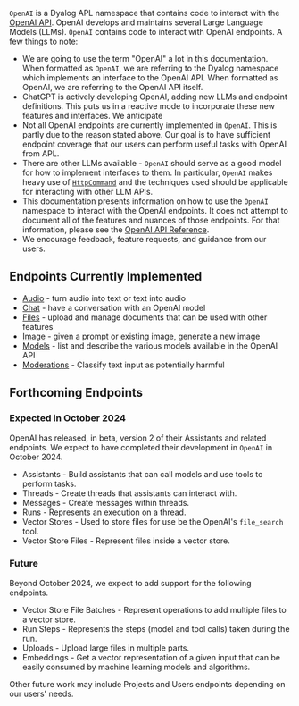 `OpenAI` is a Dyalog APL namespace that contains code to interact with the [OpenAI API](https://platform.openai.com/docs/api-reference/introduction). OpenAI develops and maintains several Large Language Models (LLMs). `OpenAI` contains code to interact with OpenAI endpoints. A few things to note:

* We are going to use the term "OpenAI" a lot in this documentation. When formatted as `OpenAI`, we are referring to the Dyalog namespace which implements an interface to the OpenAI API. When formatted as OpenAI, we are referring to the OpenAI API itself.
* ChatGPT is actively developing OpenAI, adding new LLMs and endpoint definitions. This puts us in a reactive mode to incorporate these new features and interfaces. We anticipate  
* Not all OpenAI endpoints are currently implemented in `OpenAI`. This is partly due to the reason stated above. Our goal is to have sufficient endpoint coverage that our users can perform useful tasks with OpenAI from APL.
* There are other LLMs available - `OpenAI` should serve as a good model for how to implement interfaces to them. In particular, `OpenAI` makes heavy use of [`HttpCommand`](https://dyalog.github.io/HttpCommand) and the techniques used should be applicable for interacting with other LLM APIs.
* This documentation presents information on how to use the `OpenAI` namespace to interact with the OpenAI endpoints. It does not attempt to document all of the features and nuances of those endpoints.  For that information, please see the [OpenAI API Reference](https://platform.openai.com/docs/overview).
* We encourage feedback, feature requests, and guidance from our users.

## Endpoints Currently Implemented

* [Audio](./userguide.md#audio) - turn audio into text or text into audio
* [Chat](./userguide.md#chat) - have a conversation with an OpenAI model
* [Files](./userguide.md#files) - upload and manage documents that can be used with other features
* [Image](./userguide.md#image) - given a prompt or existing image, generate a new image
* [Models](./userguide.md#models) - list and describe the various models available in the OpenAI API
* [Moderations](./userguide.md#moderations) - Classify text input as potentially harmful

## Forthcoming Endpoints
### Expected in October 2024
OpenAI has released, in beta, version 2 of their Assistants and related endpoints. We expect to have completed their development in `OpenAI` in October 2024. 

* Assistants - Build assistants that can call models and use tools to perform tasks. 
* Threads  - Create threads that assistants can interact with.
* Messages - Create messages within threads.
* Runs - Represents an execution on a thread.
* Vector Stores - Used to store files for use be the OpenAI's `file_search` tool.
* Vector Store Files - Represent files inside a vector store.
### Future
Beyond October 2024, we expect to add support for the following endpoints.

* Vector Store File Batches - Represent operations to add multiple files to a vector store.
* Run Steps - Represents the steps (model and tool calls) taken during the run.
* Uploads - Upload large files in multiple parts.
* Embeddings - Get a vector representation of a given input that can be easily consumed by machine learning models and algorithms.

Other future work may include Projects and Users endpoints depending on our users' needs.